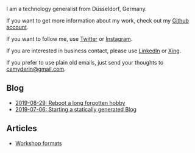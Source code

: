 [_sidebar]: #null (false)
[_pagetitle]: #null (Cem Derin) 
[_description]: #null (I am a technology generalist from Düsseldorf, Germany.) 

I am a technology generalist from Düsseldorf, Germany. 

If you want to get more information about my work, check out my [Github account](https://github.com/cemderin).

If you want to follow me, use [Twitter](https://twitter.com/dercemderin) or [Instagram](https://www.instagram.com/dercem/).

If you are interested in business contact, please use [LinkedIn](https://www.linkedin.com/in/cemderin/) or [Xing](https://www.xing.com/profile/Cem_Derin/cv).

If you prefer to use plain old emails, just send your thoughts to cemyderin@gmail.com.

## Blog
- [2019-08-29: Reboot a long forgotten hobby](blog/2019-08-29-reboot-a-long-forgotten-hobby.md)
- [2019-07-06: Starting a statically generated Blog](blog/2019-07-06-starting-a-statically-generated-blog.md)

## Articles
- [Workshop formats](articles/workshop-formats.md)

